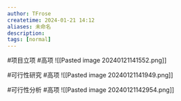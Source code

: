 ```yaml
---
author: TFrose
createtime: 2024-01-21 14:12
aliases: 未命名
description:
tags: [normal]
---
```

#项目立项 #高项 
![[Pasted image 20240121141552.png]]

#可行性研究 #高项 
![[Pasted image 20240121141949.png]]

#可行性分析 #高项 
![[Pasted image 20240121142954.png]]
